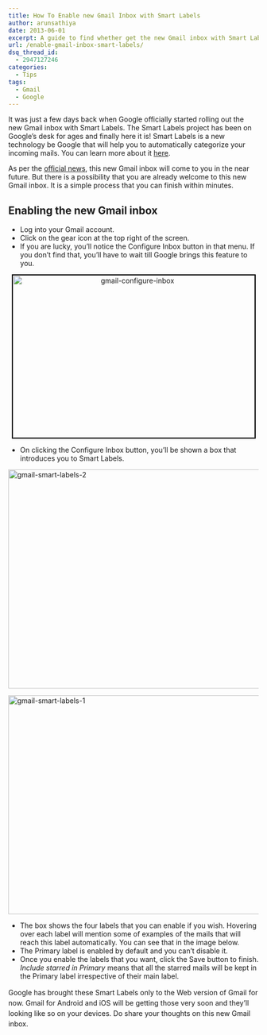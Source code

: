 ```yaml
---
title: How To Enable new Gmail Inbox with Smart Labels
author: arunsathiya
date: 2013-06-01
excerpt: A guide to find whether get the new Gmail inbox with Smart Labels and helps you on how to enable that with ease before it is actually activated on your account.
url: /enable-gmail-inbox-smart-labels/
dsq_thread_id:
  - 2947127246
categories:
  - Tips
tags:
  - Gmail
  - Google
---
```

It was just a few days back when Google officially started rolling out the new Gmail inbox with Smart Labels. The Smart Labels project has been on Google&#8217;s desk for ages and finally here it is! Smart Labels is a new technology be Google that will help you to automatically categorize your incoming mails. You can learn more about it <a title="Gmail gets a new Inbox experience, redesigned Android app few weeks away" href="http://devilsworkshop.org/news/gmail-inbox-experience-redesigned-android-app-weeks/74796/" target="_blank">here</a>.

As per the <a href="http://gmailblog.blogspot.in/2013/05/a-new-inbox-that-puts-you-back-in.html" onclick="_gaq.push(['_trackEvent', 'outbound-article', 'http://gmailblog.blogspot.in/2013/05/a-new-inbox-that-puts-you-back-in.html', 'official news']);" title="New Gmail inbox"  target="_blank">official news</a>, this new Gmail inbox will come to you in the near future. But there is a possibility that you are already welcome to this new Gmail inbox. It is a simple process that you can finish within minutes.

## Enabling the new Gmail inbox

  * <span style="line-height: 14px;">Log into your Gmail account.<br /> </span>
  * Click on the gear icon at the top right of the screen.
  * If you are lucky, you&#8217;ll notice the Configure Inbox button in that menu. If you don&#8217;t find that, you&#8217;ll have to wait till Google brings this feature to you.

<p style="text-align: center;">
  <a href="http://cdn.devilsworkshop.org/files/2013/05/gmail-configure-inbox.png"><img class="size-full wp-image-74923 aligncenter" style="border: 2px solid black;" alt="gmail-configure-inbox" src="http://cdn.devilsworkshop.org/files/2013/05/gmail-configure-inbox.png" width="487" height="327" /></a>
</p>

  * <span style="line-height: 14px;">On clicking the Configure Inbox button, you&#8217;ll be shown a box that introduces you to Smart Labels.<br /> </span>

[<img class="size-medium wp-image-74925 aligncenter" alt="gmail-smart-labels-2" src="http://cdn.devilsworkshop.org/files/2013/05/gmail-smart-labels-2-600x441.png" width="600" height="441" />][1]

[<img class="size-medium wp-image-74924 aligncenter" alt="gmail-smart-labels-1" src="http://cdn.devilsworkshop.org/files/2013/05/gmail-smart-labels-1-600x441.png" width="600" height="441" />][2]

  * <span style="line-height: 14px;">The box shows the four labels that you can enable if you wish. Hovering over each label will mention some of examples of the mails that will reach this label automatically. You can see that in the image below.<br /> </span>
  * The Primary label is enabled by default and you can&#8217;t disable it.
  * Once you enable the labels that you want, click the Save button to finish. *Include starred in Primary* means that all the starred mails will be kept in the Primary label irrespective of their main label.

<span style="font-size: 14px; line-height: 1.5;">Google has brought these Smart Labels only to the Web version of Gmail for now. Gmail for Android and iOS will be getting those very soon and they&#8217;ll looking like so on your devices. Do share your thoughts on this new Gmail inbox.</span>

 [1]: http://cdn.devilsworkshop.org/files/2013/05/gmail-smart-labels-2.png
 [2]: http://cdn.devilsworkshop.org/files/2013/05/gmail-smart-labels-1.png
